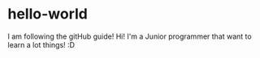 # hello-world
I am following the gitHub guide!
Hi! I'm a Junior programmer that want to learn a lot things! :D
